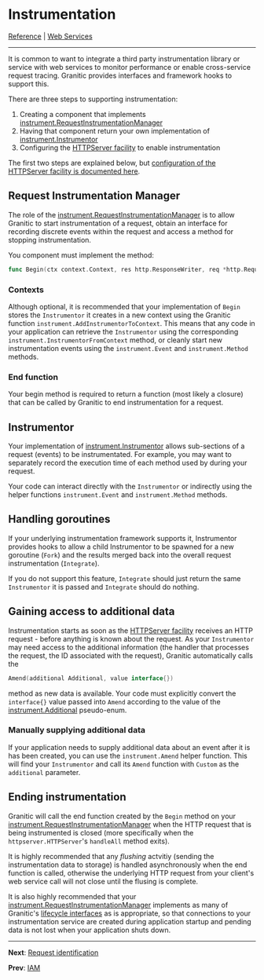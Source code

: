 # Instrumentation

[Reference](README.md) | [Web Services](ws-index.md)

---

It is common to want to integrate a third party instrumentation library or service with web services to monitor performance
or enable cross-service request tracing. Granitic provides interfaces and framework hooks to support this.

There are three steps to supporting instrumentation:

  1. Creating a component that implements [instrument.RequestInstrumentationManager](https://godoc.org/github.com/graniticio/granitic/instrument#RequestInstrumentationManager)
  1. Having that component return your own implementation of [instrument.Instrumentor](https://godoc.org/github.com/graniticio/granitic/instrument#Instrumentor) 
  1. Configuring the [HTTPServer facility](fac-http-server.md) to enable instrumentation
  
The first two steps are explained below, but [configuration of the HTTPServer facility is documented here]((fac-http-server.md)).  

## Request Instrumentation Manager  

The role of the [instrument.RequestInstrumentationManager](https://godoc.org/github.com/graniticio/granitic/instrument#RequestInstrumentationManager)
is to allow Granitic to start instrumentation of a request, obtain an interface for recording discrete events within the 
request and access a method for stopping instrumentation.

You component must implement the method:

```go
func Begin(ctx context.Context, res http.ResponseWriter, req *http.Request) (context.Context, Instrumentor, func())
```

### Contexts

Although optional, it is recommended that your implementation of `Begin` stores the `Instrumentor` it creates in a new context
using the Granitic function `instrument.AddInstrumentorToContext`. This means that any code in your application can retrieve
the `Instrumentor` using the corresponding `instrument.InstrumentorFromContext` method, or cleanly start new instrumentation
events using the `instrument.Event` and `instrument.Method` methods.

### End function

Your begin method is required to return a function (most likely a closure) that can be called by Granitic to end instrumentation
for a request.

## Instrumentor

Your implementation of [instrument.Instrumentor](https://godoc.org/github.com/graniticio/granitic/instrument#Instrumentor)
allows sub-sections of a request (events) to be instrumentated. For example, you may want to separately record the execution
time of each method used by during your request.

Your code can interact directly with the `Instrumentor` or indirectly using the helper functions `instrument.Event` 
and `instrument.Method` methods.

## Handling goroutines

If your underlying instrumentation framework supports it, Instrumentor provides hooks to allow a child Instrumentor to
be spawned for a new goroutine (`Fork`) and the results merged back into the overall request instrumentation (`Integrate`).

If you do not support this feature, `Integrate` should just return the same `Instrumentor` it is passed and `Integrate` should
do nothing.

## Gaining access to additional data

Instrumentation starts as soon as the [HTTPServer facility](fac-http-server.md) receives an HTTP request - before anything is known
about the request. As your `Instrumentor` may need access to the additional information (the handler that processes the request, the ID associated
with the request), Granitic automatically calls the 

```go
Amend(additional Additional, value interface{})
``` 

method as new data is available. Your code must explicitly convert the `interface{}` value passed into `Amend` according to the value of 
the [instrument.Additional](https://godoc.org/github.com/graniticio/granitic/instrument#Additional) pseudo-enum.

### Manually supplying additional data

If your application needs to supply additional data about an event after it is has been created, you can use
the `instrument.Amend` helper function. This will find your `Instrumentor` and call its `Amend` function with
`Custom` as the `additional` parameter.

## Ending instrumentation

Granitic will call the end function created by the `Begin` method on your [instrument.RequestInstrumentationManager](https://godoc.org/github.com/graniticio/granitic/instrument#RequestInstrumentationManager)
when the HTTP request that is being instrumented is closed (more specifically when the `httpserver.HTTPServer`'s `handleAll` method exits).

It is highly recommended that any _flushing_ actvitiy (sending the instrumentation data to storage) is handled asynchronously
when the end function is called, otherwise the underlying HTTP request from your client's web service call will not close
until the flusing is complete.

It is also highly recommended that your  [instrument.RequestInstrumentationManager](https://godoc.org/github.com/graniticio/granitic/instrument#RequestInstrumentationManager)
implements as many of Granitic's [lifecycle interfaces](ioc-lifecycle.md) as is appropriate, so that connections to 
your instrumentation service are created during application startup and pending data is not lost when your application
shuts down.

  
---
**Next**: [Request identification](ws-identity.md)

**Prev**: [IAM](ws-iam.md)